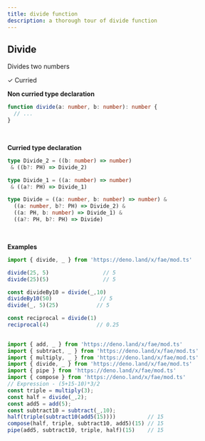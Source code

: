 ```yaml
---
title: divide function
description: a thorough tour of divide function
---
```


## Divide

Divides two numbers

&check; Curried
<!---
&#10539; Not curred
-->

**Non curried type declaration**
```typescript
function divide(a: number, b: number): number {
  // ...
}
```
<br>

**Curried type declaration**

```typescript
type Divide_2 = ((b: number) => number)
 & ((b?: PH) => Divide_2)

type Divide_1 = ((a: number) => number)
 & ((a?: PH) => Divide_1)

type Divide = ((a: number, b: number) => number) &
  ((a: number, b?: PH) => Divide_2) &
  ((a: PH, b: number) => Divide_1) &
  ((a?: PH, b?: PH) => Divide)
```
<br>

**Examples**
```typescript
import { divide, _ } from 'https://deno.land/x/fae/mod.ts'

divide(25, 5)                 // 5
divide(25)(5)                 // 5

const divideBy10 = divide(_,10)
divideBy10(50)               // 5
divide(_, 5)(25)            // 5

const reciprocal = divide(1)
reciprocal(4)               // 0.25
            
```
```typescript
import { add, _ } from 'https://deno.land/x/fae/mod.ts'
import { subtract, _ } from 'https://deno.land/x/fae/mod.ts'
import { multiply, _ } from 'https://deno.land/x/fae/mod.ts'
import { divide, _ } from 'https://deno.land/x/fae/mod.ts'
import { pipe } from 'https://deno.land/x/fae/mod.ts'
import { compose } from 'https://deno.land/x/fae/mod.ts'
// Expression - (5+15-10)*3/2
const triple = multiply(3);
const half = divide(_,2);
const add5 = add(5);
const subtract10 = subtract(_,10);
half(triple(subtract10(add5(15))))          // 15
compose(half, triple, subtract10, add5)(15) // 15
pipe(add5, subtract10, triple, half)(15)    // 15
```
